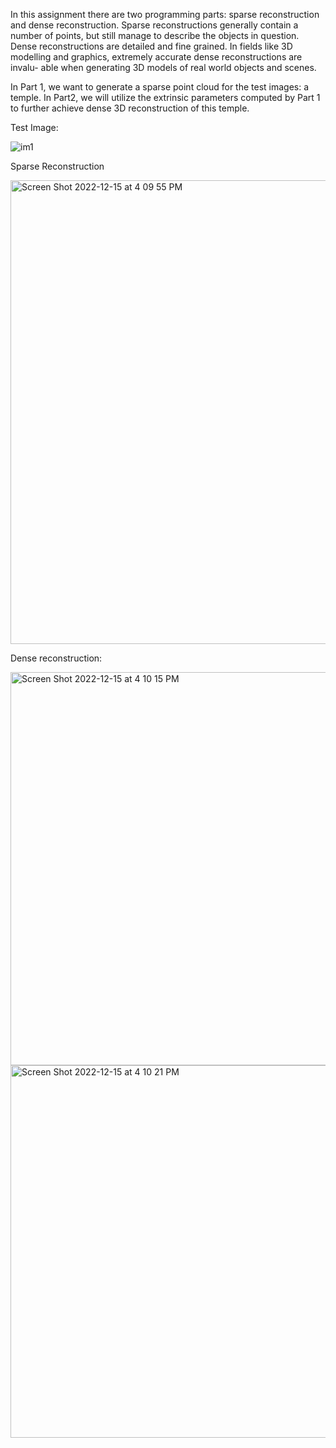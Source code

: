 In this assignment there are two programming parts: sparse reconstruction and dense reconstruction. Sparse reconstructions generally contain a number of points, but still manage to describe the objects in question. Dense reconstructions are detailed and fine grained. In fields like 3D modelling and graphics, extremely accurate dense reconstructions are invalu- able when generating 3D models of real world objects and scenes.


In Part 1, we want to generate a sparse point cloud for the test images: a temple.
In Part2, we will utilize the extrinsic parameters computed by Part 1 to further achieve dense 3D reconstruction of this temple.

Test Image:

![im1](https://user-images.githubusercontent.com/86684397/207967949-36a25679-701b-40ec-bec0-719a7935d39a.png)

Sparse Reconstruction

<img width="742" alt="Screen Shot 2022-12-15 at 4 09 55 PM" src="https://user-images.githubusercontent.com/86684397/207967837-f614d5a9-e681-44b1-a121-f015156841db.png">

Dense reconstruction:

<img width="629" alt="Screen Shot 2022-12-15 at 4 10 15 PM" src="https://user-images.githubusercontent.com/86684397/207967842-1ad25d22-34fc-4795-8990-ed012404cb27.png">
<img width="596" alt="Screen Shot 2022-12-15 at 4 10 21 PM" src="https://user-images.githubusercontent.com/86684397/207967846-1372cf60-5a3d-42d4-b363-beca0829d593.png">
